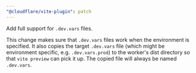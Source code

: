 ```yaml
---
"@cloudflare/vite-plugin": patch
---
```


Add full support for `.dev.vars` files.

This change makes sure that `.dev.vars` files work when the environment is specified. It also
copies the target `.dev.vars` file (which might be environment specific, e.g. `.dev.vars.prod`)
to the worker's dist directory so that `vite preview` can pick it up. The copied file will always be named `.dev.vars`.
